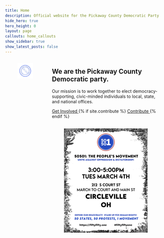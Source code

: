 ```yaml
---
title: Home
description: Official website for the Pickaway County Democratic Party - Ohio
hide_hero: true
hero_height: 0
layout: page
callouts: home_callouts
show_sidebar: true
show_latest_posts: false
---
```



<style>
.horizontal-line {
    padding-top: 20px;
    border-top: 5px solid #1884B3; 
}
</style>
<div class="columns">
  <div class="column is-narrow">
	<figure class="image is-inline-block">
	<img src="/img/PCDPLogo256.png">
	</figure>
  </div>
  <div class="column">
<h2>We are the Pickaway County Democratic party.</h2>
	<p class="is-size-5">Our mission is to work together to elect democracy-supporting, civic-minded individuals to local, state, and national offices.</p>
	<div class="buttons are-large are-responsive is-centered">
  <a class="button is-link" href="https://share.hsforms.com/1lVzX8D_lSqufp3wTaw_AJAshu6g">
  <span>Get Involved</span>
  </a>
  {% if site.contribute %}
  <a class="button is-link" href="{{ site.contribute}}">
    <span>Contribute </span>
  </a>
  {% endif %}
</div>
<br>
<div class="has-text-centered">
<figure class="image is-3by4">
  <a href="https://fiftyfifty.one"><img src="/img/IMG_4647.png"></a>
</figure>
</div>

  </div>
</div>




